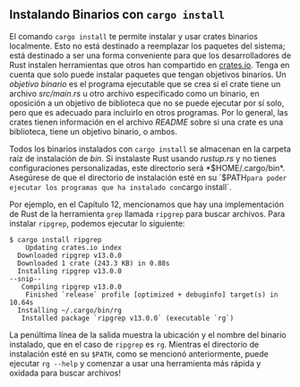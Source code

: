 <!-- Old link, do not remove -->
<a id="installing-binaries-from-cratesio-with-cargo-install"></a>

## Instalando Binarios con `cargo install`

El comando `cargo install` te permite instalar y usar crates binarios localmente.
Esto no está destinado a reemplazar los paquetes del sistema; está destinado a 
ser una forma conveniente para que los desarrolladores de Rust instalen 
herramientas que otros han compartido en [crates.io](https://crates.io/)<!-- 
ignore -->. Tenga en cuenta que solo puede instalar paquetes que tengan 
objetivos binarios. Un *objetivo binario* es el programa ejecutable que se crea 
si el crate tiene un archivo *src/main.rs* u otro archivo especificado como un 
binario, en oposición a un objetivo de biblioteca que no se puede ejecutar por 
sí solo, pero que es adecuado para incluirlo en otros programas. Por lo general, 
las crates tienen información en el archivo *README* sobre si una crate es una 
biblioteca, tiene un objetivo binario, o ambos.

Todos los binarios instalados con `cargo install` se almacenan en la carpeta
raíz de instalación de *bin*. Si instalaste Rust usando *rustup.rs* y no tienes
configuraciones personalizadas, este directorio será *$HOME/.cargo/bin*. 
Asegúrese de que el directorio de instalación esté en su `$PATH` para poder 
ejecutar los programas que ha instalado con `cargo install`.

Por ejemplo, en el Capítulo 12, mencionamos que hay una implementación de Rust
de la herramienta `grep` llamada `ripgrep` para buscar archivos. Para instalar
`ripgrep`, podemos ejecutar lo siguiente:

<!-- manual-regeneration
cargo install something you don't have, copy relevant output below
-->

```console
$ cargo install ripgrep
    Updating crates.io index
  Downloaded ripgrep v13.0.0
  Downloaded 1 crate (243.3 KB) in 0.88s
  Installing ripgrep v13.0.0
--snip--
   Compiling ripgrep v13.0.0
    Finished `release` profile [optimized + debuginfo] target(s) in 10.64s
  Installing ~/.cargo/bin/rg
   Installed package `ripgrep v13.0.0` (executable `rg`)
```

La penúltima línea de la salida muestra la ubicación y el nombre del binario
instalado, que en el caso de `ripgrep` es `rg`. Mientras el directorio de
instalación esté en su `$PATH`, como se mencionó anteriormente, puede ejecutar
`rg --help` y comenzar a usar una herramienta más rápida y oxidada para buscar
archivos!
